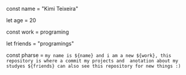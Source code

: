 
<title> "Hello World!" </title> 


const name = "Kimi Teixeira"

let age = 20

const work = programing

let friends = "programings"

const pharse = ``my name is ${name} and i am a new ${work}, this repository is where a commit my projects and 
anotation about my studyes ${friends} can also see this repository for new things :)``

